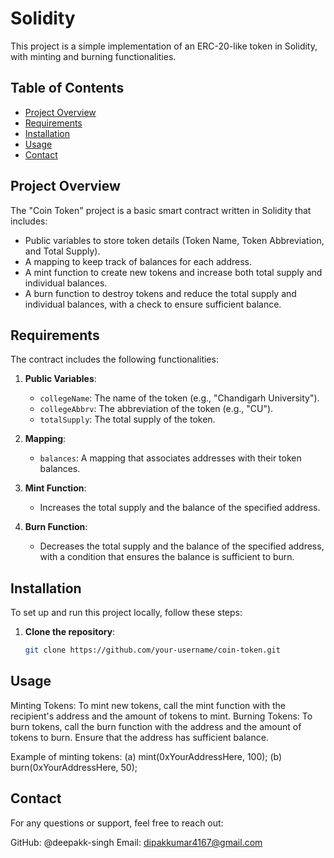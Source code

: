 # Solidity
This project is a simple implementation of an ERC-20-like token in Solidity, with minting and burning functionalities. 


## Table of Contents

- [Project Overview](#project-overview)
- [Requirements](#requirements)
- [Installation](#installation)
- [Usage](#usage)
- [Contact](#contact)

## Project Overview

The "Coin Token" project is a basic smart contract written in Solidity that includes:
- Public variables to store token details (Token Name, Token Abbreviation, and Total Supply).
- A mapping to keep track of balances for each address.
- A mint function to create new tokens and increase both total supply and individual balances.
- A burn function to destroy tokens and reduce the total supply and individual balances, with a check to ensure sufficient balance.

## Requirements

The contract includes the following functionalities:
1. **Public Variables**:
   - `collegeName`: The name of the token (e.g., "Chandigarh University").
   - `collegeAbbrv`: The abbreviation of the token (e.g., "CU").
   - `totalSupply`: The total supply of the token.

2. **Mapping**:
   - `balances`: A mapping that associates addresses with their token balances.

3. **Mint Function**:
   - Increases the total supply and the balance of the specified address.

4. **Burn Function**:
   - Decreases the total supply and the balance of the specified address, with a condition that ensures the balance is sufficient to burn.

## Installation

To set up and run this project locally, follow these steps:

1. **Clone the repository**:
   ```bash
   git clone https://github.com/your-username/coin-token.git


## Usage
Minting Tokens: To mint new tokens, call the mint function with the recipient's address and the amount of tokens to mint.
Burning Tokens: To burn tokens, call the burn function with the address and the amount of tokens to burn. Ensure that the address has sufficient balance.

Example of minting tokens:
(a) mint(0xYourAddressHere, 100);
(b) burn(0xYourAddressHere, 50);


## Contact
For any questions or support, feel free to reach out:

GitHub: @deepakk-singh
Email: dipakkumar4167@gmail.com


